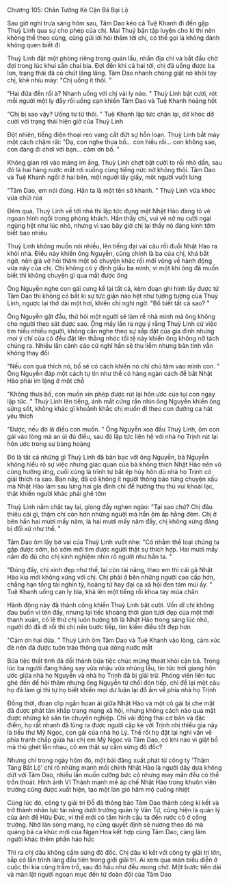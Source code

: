 




Chương 105: Chân Tướng Kẻ Cặn Bã Bại Lộ

Sau giờ nghỉ trưa sáng hôm sau, Tâm Dao kéo cả Tuệ Khanh đi đến gặp Thuỳ Linh qua sự cho phép của chị. Mai Thuỷ bận tập luyện cho kì thi nên không thể theo cùng, cũng gửi lời hỏi thăm tới chị, có thể gọi là không đánh không quen biết đi

Thuỳ Linh đặt một phòng riêng trong quán lẩu, nhắn địa chỉ và bắt đầu chờ đợi trong lúc khui sẵn chai bia. Đợi đến khi cả hai tới, chị đã uống được ba lon, trạng thái đã có chút lâng lâng. Tâm Dao nhanh chóng giật nó khỏi tay chị, khẽ nhíu mày: "Chị uống ít thôi. "

"Hai đứa đến rồi à? Nhanh uống với chị vài ly nào. " Thuỳ Linh bật cười, rót mỗi người một ly đầy rồi uống cạn khiến Tâm Dao và Tuệ Khanh hoảng hốt

"Chị bị sao vậy? Uống từ từ thôi. " Tuệ Khanh lập tức chặn lại, dở khóc dở cười với trạng thái hiện giờ của Thuỳ Linh

Đột nhiên, tiếng điện thoại reo vang cắt đứt sự hỗn loạn. Thuỳ Linh bắt máy một cách chậm rãi: "Dạ, con nghe thưa bố... con hiểu rồi... con không sao, con đang đi chơi với bạn... cảm ơn bố. "

Không gian rơi vào mảng im ắng, Thuỳ Linh chợt bật cười to rồi nhỏ dần, sau đó là hai hàng nước mắt rơi xuống cùng tiếng nức nở không thôi. Tâm Dao và Tuệ Khanh ngồi ở hai bên, một người lấy giấy, một người vuốt lưng

"Tâm Dao, em nói đúng. Hắn ta là một tên sở khanh. " Thuỳ Linh vừa khóc vừa chửi rủa

Đêm qua, Thuỳ Linh về tới nhà thì lập tức đụng mặt Nhật Hào đang tỏ vẻ ngoan hình ngồi trong phòng khách. Hắn thấy chị, vui vẻ nở nụ cười ngại ngùng hệt như lúc nhỏ, nhưng vì sao bây giờ chị lại thấy nó đáng kinh tởm biết bao nhiêu

Thuỳ Linh không muốn nói nhiều, lên tiếng đại vài câu rồi đuổi Nhật Hào ra khỏi nhà. Điều này khiến ông Nguyễn, cũng chính là ba của chị, khá bất ngờ, nên giả vờ hỏi thăm một số chuyện khác rồi mới vòng về hành động vừa nãy của chị. Chị không có ý định giấu ba mình, vì một khi ông đã muốn biết thì không chuyện gì qua mắt được ông

Ông Nguyễn nghe con gái cưng kể lại tất cả, kèm đoạn ghi hình lấy được từ Tâm Dao thì không có bất kì sự tức giận nào hệt như tưởng tượng của Thuỳ Linh, ngược lại thở dài một hơi, khiến chị nghi ngờ: "Bố biết tất cả sao? "

Ông Nguyễn gật đầu, thử hỏi một người sẽ làm rể nhà mình mà ông không cho người theo sát được sao. Ông mấy lần ra ngụ ý rằng Thuỳ Linh cứ việc tìm hiểu nhiều người, không cần nghe theo sự sắp đặt của gia đình nhưng mọi ý chí của cô đều đặt lên thằng nhóc tồi tệ này khiến ông không nỡ tách chúng ra. Nhiều lần cảnh cáo cứ nghĩ hắn sẽ thu liễm nhưng bản tính vẫn không thay đổi

"Nếu con quá thích nó, bố sẽ có cách khiến nó chỉ chú tâm vào mình con. " Ông Nguyễn đáp một cách tự tin như thể có hàng ngàn cách để bắt Nhật Hào phải im lặng ở một chỗ

"Không thưa bố, con muốn xin phép được rút lại hôn ước của tụi con ngay lập tức. " Thuỳ Linh lên tiếng, ánh mắt cứng rắn nhìn ông Nguyễn khiến ông sửng sốt, không khác gì khoảnh khắc chị muốn đi theo con đường ca hát yêu thích


"Được, nếu đó là điều con muốn. " Ông Nguyễn xoa đầu Thuỳ Linh, ôm con gái vào lòng mà an ủi đủ điều, sau đó lập tức liên hệ với nhà họ Trịnh rút lại hôn ước trong sự bàng hoàng

Đó là tất cả những gì Thuỳ Linh đã bàn bạc với ông Nguyễn, bà Nguyễn không hiểu rõ sự việc nhưng giác quan của bà không thích Nhật Hào nên vô cùng hưởng ứng, cuối cùng là trình tự bắt ép hủy hôn dù nhà họ Trịnh có giải thích ra sao. Ban nãy, đã có không ít người thông báo từng chuyện xấu mà Nhật Hào làm sau lưng hai gia đình chỉ để hưởng thụ thú vui khoái lạc, thật khiến người khác phải ghê tởm

Thuỳ Linh nắm chặt tay lại, giọng đầy nghẹn ngào: "Tại sao chứ? Chị đâu thiếu cái gì, thậm chí còn hơn những người mà hắn ôm ấp hằng đêm. Chị ở bên hắn hai mươi mấy năm, là hai mươi mấy năm đấy, chị không xứng đáng bị đối xử như thế. "

Tâm Dao ôm lấy bờ vai của Thuỳ Linh vuốt nhẹ: "Có nhằm thể loại chúng ta gặp được sớm, bỏ sớm mới tìm được người thật sự thích hợp. Hai mươi mấy năm đó đủ cho chị kinh nghiệm nhìn rõ người như hắn ta. "

"Đúng đấy, chị xinh đẹp như thế, lại còn tài năng, theo em thì cái gã Nhật Hào kia mới không xứng với chị. Chị phải ở bên những người cao cấp hơn, chẳng hạn tổng tài nghìn tỷ, hoàng tử hay đại ca xã hội đen tám múi ấy. " Tuệ Khanh uống cạn ly bia, khà lên một tiếng rồi khoa tay múa chân

Hành động này đã thành công khiến Thuỳ Linh bật cười. Vốn dĩ chị không đau buồn vì tên đấy, nhưng lại tiếc khoảng thời gian tươi đẹp của một thời thanh xuân, có lẽ thứ chị luôn hướng tới là Nhật Hào trong sáng lúc nhỏ, người đó đã đi rồi thì chị nên bước tiếp, tìm kiếm điều tốt đẹp hơn

"Cảm ơn hai đứa. " Thuỳ Linh ôm Tâm Dao và Tuệ Khanh vào lòng, cảm xúc đè nén đã được tuôn trào thông qua dòng nước mắt

Bữa tiệc thất tình đã đổi thành bữa tiệc chúc mừng thoát khỏi cặn bã. Trong lúc ba người đang hăng say vừa nhậu vừa nhúng lẩu, tin tức trời giang hôn ước giữa nhà họ Nguyễn và nhà họ Trịnh đã bị giải trừ. Phóng viên liên tục ghé đến để hỏi thăm nhưng ông Nguyễn từ chối đón tiếp, chỉ để lại một câu họ đã làm gì thì tự họ biết khiến mọi dư luận lại đổ ầm về phía nhà họ Trịnh

Đồng thời, đoạn clip ngắn hoan ái giữa Nhật Hào và một cô gái bị che mặt đã được phát tán khắp trang mạng xã hội, nhưng không cách nào qua mặt được những kẻ săn tin chuyên nghiệp. Chỉ vài động thái cơ bản và đặc điểm, họ rất nhanh đã lùng ra được người cặp kè với Trịnh nhị thiếu gia này là tiểu thư Mỹ Ngọc, con gái của nhà họ Lý. Thế rồi họ đặt lại nghi vấn về phía tranh chấp giữa hai chị em Mỹ Ngọc và Tâm Dao, có khi nào vì giật bồ mà thù ghét lẫn nhau, cô em thật sự cắm sừng đô đốc?

Nhưng chỉ trong ngày hôm đó, một bài đăng xuất phát từ công ty 'Thâm Tàng Bất Lộ' chỉ rõ những manh mối chính Nhật Hào là người dây dưa không dứt với Tâm Dao, nhiều lần muốn cưỡng bức cô nhưng may mắn đều có thể trốn thoát. Hình ảnh Vĩ Thành mạnh mẽ áp chế Nhật Hào trong khuôn viên trường cũng được xuất hiện, tạo một làn gió hâm mộ cuồng nhiệt

Cùng lúc đó, công ty giải trí Đỗ đã thông báo Tâm Dao thành công kí kết và trở thành nhân lực tài năng dưới trướng quản lý Văn Tứ, cũng hiện là quản lý của ảnh đế Hữu Đức, vì thế mới có tấm hình cậu ta đến rước cô ở cổng trường. Nhờ làn sóng mạng, họ cũng quyết định sẽ nương theo đó mà quảng bá ca khúc mới của Ngạn Hoa kết hợp cùng Tâm Dao, càng làm người khác thêm phần háo hức

Thì ra chị dâu không cắm sừng đô đốc. Chị dâu kí kết với công ty giải trí lớn, sắp có lần trình làng đầu tiên trong giới giải trí. Ai xem qua màn biểu diễn ở cuộc thi kia cũng trầm trồ, sau đó hầu như đều mong chờ. Một bước tiến dài và màn lật người ngoạn mục đến từ đoàn đội của Tâm Dao




